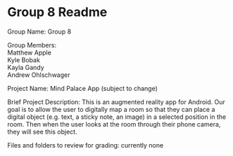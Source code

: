 Group 8 Readme
=========================================

Group Name: Group 8

Group Members:  
	Matthew Apple  
	Kyle Bobak  
	Kayla Gandy  
	Andrew Ohlschwager  

Project Name:
	Mind Palace App
	(subject to change)

Brief Project Description:
	This is an augmented reality app for Android. Our goal is to allow the user to digitally map a room so that they can place a digital object (e.g. text, a sticky note, an image) in a selected position in the room. Then when the user looks at the room through their phone camera, they will see this object.

Files and folders to review for grading:
	currently none

